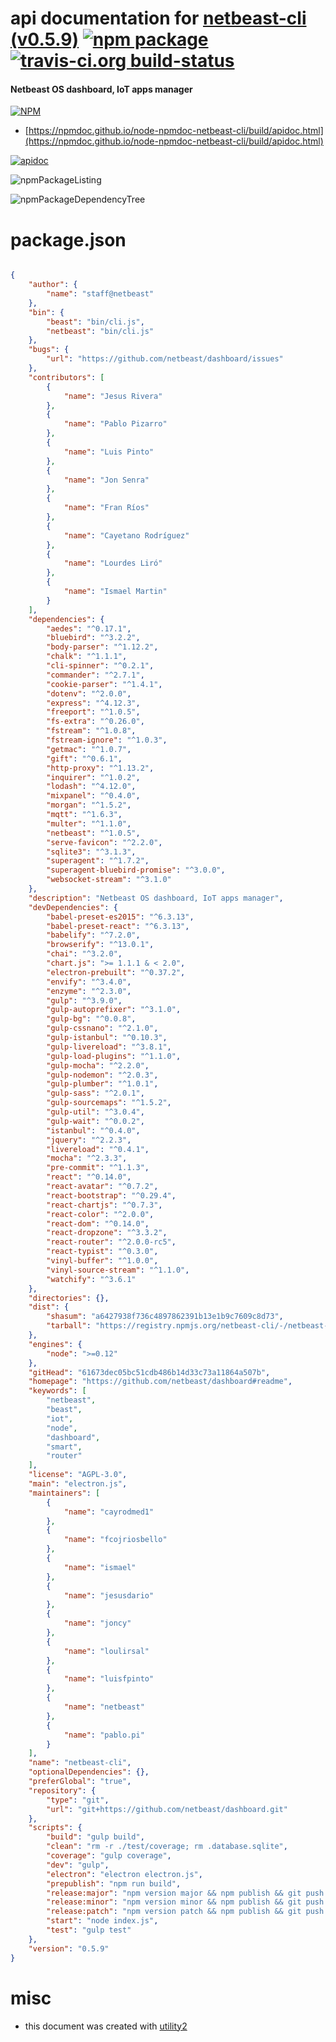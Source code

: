 # api documentation for  [netbeast-cli (v0.5.9)](https://github.com/netbeast/dashboard#readme)  [![npm package](https://img.shields.io/npm/v/npmdoc-netbeast-cli.svg?style=flat-square)](https://www.npmjs.org/package/npmdoc-netbeast-cli) [![travis-ci.org build-status](https://api.travis-ci.org/npmdoc/node-npmdoc-netbeast-cli.svg)](https://travis-ci.org/npmdoc/node-npmdoc-netbeast-cli)
#### Netbeast OS dashboard, IoT apps manager

[![NPM](https://nodei.co/npm/netbeast-cli.png?downloads=true&downloadRank=true&stars=true)](https://www.npmjs.com/package/netbeast-cli)

- [https://npmdoc.github.io/node-npmdoc-netbeast-cli/build/apidoc.html](https://npmdoc.github.io/node-npmdoc-netbeast-cli/build/apidoc.html)

[![apidoc](https://npmdoc.github.io/node-npmdoc-netbeast-cli/build/screenCapture.buildCi.browser.%252Ftmp%252Fbuild%252Fapidoc.html.png)](https://npmdoc.github.io/node-npmdoc-netbeast-cli/build/apidoc.html)

![npmPackageListing](https://npmdoc.github.io/node-npmdoc-netbeast-cli/build/screenCapture.npmPackageListing.svg)

![npmPackageDependencyTree](https://npmdoc.github.io/node-npmdoc-netbeast-cli/build/screenCapture.npmPackageDependencyTree.svg)



# package.json

```json

{
    "author": {
        "name": "staff@netbeast"
    },
    "bin": {
        "beast": "bin/cli.js",
        "netbeast": "bin/cli.js"
    },
    "bugs": {
        "url": "https://github.com/netbeast/dashboard/issues"
    },
    "contributors": [
        {
            "name": "Jesus Rivera"
        },
        {
            "name": "Pablo Pizarro"
        },
        {
            "name": "Luis Pinto"
        },
        {
            "name": "Jon Senra"
        },
        {
            "name": "Fran Ríos"
        },
        {
            "name": "Cayetano Rodríguez"
        },
        {
            "name": "Lourdes Liró"
        },
        {
            "name": "Ismael Martin"
        }
    ],
    "dependencies": {
        "aedes": "^0.17.1",
        "bluebird": "^3.2.2",
        "body-parser": "^1.12.2",
        "chalk": "^1.1.1",
        "cli-spinner": "^0.2.1",
        "commander": "^2.7.1",
        "cookie-parser": "^1.4.1",
        "dotenv": "^2.0.0",
        "express": "^4.12.3",
        "freeport": "^1.0.5",
        "fs-extra": "^0.26.0",
        "fstream": "^1.0.8",
        "fstream-ignore": "^1.0.3",
        "getmac": "^1.0.7",
        "gift": "^0.6.1",
        "http-proxy": "^1.13.2",
        "inquirer": "^1.0.2",
        "lodash": "^4.12.0",
        "mixpanel": "^0.4.0",
        "morgan": "^1.5.2",
        "mqtt": "^1.6.3",
        "multer": "^1.1.0",
        "netbeast": "^1.0.5",
        "serve-favicon": "^2.2.0",
        "sqlite3": "^3.1.3",
        "superagent": "^1.7.2",
        "superagent-bluebird-promise": "^3.0.0",
        "websocket-stream": "^3.1.0"
    },
    "description": "Netbeast OS dashboard, IoT apps manager",
    "devDependencies": {
        "babel-preset-es2015": "^6.3.13",
        "babel-preset-react": "^6.3.13",
        "babelify": "^7.2.0",
        "browserify": "^13.0.1",
        "chai": "^3.2.0",
        "chart.js": ">= 1.1.1 & < 2.0",
        "electron-prebuilt": "^0.37.2",
        "envify": "^3.4.0",
        "enzyme": "^2.3.0",
        "gulp": "^3.9.0",
        "gulp-autoprefixer": "^3.1.0",
        "gulp-bg": "^0.0.8",
        "gulp-cssnano": "^2.1.0",
        "gulp-istanbul": "^0.10.3",
        "gulp-livereload": "^3.8.1",
        "gulp-load-plugins": "^1.1.0",
        "gulp-mocha": "^2.2.0",
        "gulp-nodemon": "^2.0.3",
        "gulp-plumber": "^1.0.1",
        "gulp-sass": "^2.0.1",
        "gulp-sourcemaps": "^1.5.2",
        "gulp-util": "^3.0.4",
        "gulp-wait": "^0.0.2",
        "istanbul": "^0.4.0",
        "jquery": "^2.2.3",
        "livereload": "^0.4.1",
        "mocha": "^2.3.3",
        "pre-commit": "^1.1.3",
        "react": "^0.14.0",
        "react-avatar": "^0.7.2",
        "react-bootstrap": "^0.29.4",
        "react-chartjs": "^0.7.3",
        "react-color": "^2.0.0",
        "react-dom": "^0.14.0",
        "react-dropzone": "^3.3.2",
        "react-router": "^2.0.0-rc5",
        "react-typist": "^0.3.0",
        "vinyl-buffer": "^1.0.0",
        "vinyl-source-stream": "^1.1.0",
        "watchify": "^3.6.1"
    },
    "directories": {},
    "dist": {
        "shasum": "a6427938f736c4897862391b13e1b9c7609c8d73",
        "tarball": "https://registry.npmjs.org/netbeast-cli/-/netbeast-cli-0.5.9.tgz"
    },
    "engines": {
        "node": ">=0.12"
    },
    "gitHead": "61673dec05bc51cdb486b14d33c73a11864a507b",
    "homepage": "https://github.com/netbeast/dashboard#readme",
    "keywords": [
        "netbeast",
        "beast",
        "iot",
        "node",
        "dashboard",
        "smart",
        "router"
    ],
    "license": "AGPL-3.0",
    "main": "electron.js",
    "maintainers": [
        {
            "name": "cayrodmed1"
        },
        {
            "name": "fcojriosbello"
        },
        {
            "name": "ismael"
        },
        {
            "name": "jesusdario"
        },
        {
            "name": "joncy"
        },
        {
            "name": "loulirsal"
        },
        {
            "name": "luisfpinto"
        },
        {
            "name": "netbeast"
        },
        {
            "name": "pablo.pi"
        }
    ],
    "name": "netbeast-cli",
    "optionalDependencies": {},
    "preferGlobal": "true",
    "repository": {
        "type": "git",
        "url": "git+https://github.com/netbeast/dashboard.git"
    },
    "scripts": {
        "build": "gulp build",
        "clean": "rm -r ./test/coverage; rm .database.sqlite",
        "coverage": "gulp coverage",
        "dev": "gulp",
        "electron": "electron electron.js",
        "prepublish": "npm run build",
        "release:major": "npm version major && npm publish && git push --follow-tags",
        "release:minor": "npm version minor && npm publish && git push --follow-tags",
        "release:patch": "npm version patch && npm publish && git push --follow-tags",
        "start": "node index.js",
        "test": "gulp test"
    },
    "version": "0.5.9"
}
```



# misc
- this document was created with [utility2](https://github.com/kaizhu256/node-utility2)
